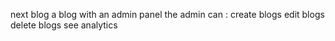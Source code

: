 next blog a blog with an admin panel
the admin can :
create blogs
edit blogs
delete blogs
see analytics
